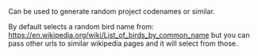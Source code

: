 Can be used to generate random project codenames or similar. 

By default selects a random bird name from: https://en.wikipedia.org/wiki/List_of_birds_by_common_name but you can pass other urls to similar wikipedia pages and it will select from those.